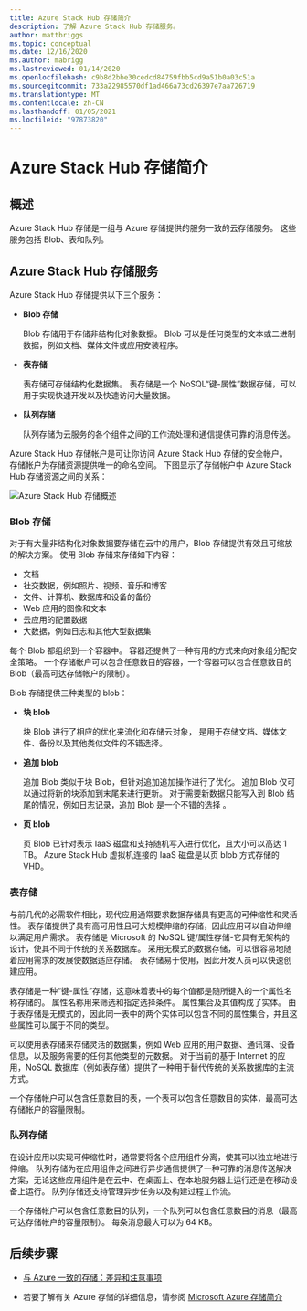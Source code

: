 ```yaml
---
title: Azure Stack Hub 存储简介
description: 了解 Azure Stack Hub 存储服务。
author: mattbriggs
ms.topic: conceptual
ms.date: 12/16/2020
ms.author: mabrigg
ms.lastreviewed: 01/14/2020
ms.openlocfilehash: c9b8d2bbe30cedcd84759fbb5cd9a51b0a03c51a
ms.sourcegitcommit: 733a22985570df1ad466a73cd26397e7aa726719
ms.translationtype: MT
ms.contentlocale: zh-CN
ms.lasthandoff: 01/05/2021
ms.locfileid: "97873820"
---
```

# <a name="introduction-to-azure-stack-hub-storage"></a>Azure Stack Hub 存储简介

## <a name="overview"></a>概述

Azure Stack Hub 存储是一组与 Azure 存储提供的服务一致的云存储服务。 这些服务包括 Blob、表和队列。

## <a name="azure-stack-hub-storage-services"></a>Azure Stack Hub 存储服务

Azure Stack Hub 存储提供以下三个服务：

- **Blob 存储**

    Blob 存储用于存储非结构化对象数据。 Blob 可以是任何类型的文本或二进制数据，例如文档、媒体文件或应用安装程序。

- **表存储**

    表存储可存储结构化数据集。 表存储是一个 NoSQL“键-属性”数据存储，可以用于实现快速开发以及快速访问大量数据。

- **队列存储**

    队列存储为云服务的各个组件之间的工作流处理和通信提供可靠的消息传送。

Azure Stack Hub 存储帐户是可让你访问 Azure Stack Hub 存储的安全帐户。 存储帐户为存储资源提供唯一的命名空间。 下图显示了存储帐户中 Azure Stack Hub 存储资源之间的关系：

![Azure Stack Hub 存储概述](media/azure-stack-storage-overview/azurestackstorageoverview.svg)

### <a name="blob-storage"></a>Blob 存储

对于有大量非结构化对象数据要存储在云中的用户，Blob 存储提供有效且可缩放的解决方案。 使用 Blob 存储来存储如下内容：

- 文档
- 社交数据，例如照片、视频、音乐和博客
- 文件、计算机、数据库和设备的备份
- Web 应用的图像和文本
- 云应用的配置数据
- 大数据，例如日志和其他大型数据集

每个 Blob 都组织到一个容器中。 容器还提供了一种有用的方式来向对象组分配安全策略。 一个存储帐户可以包含任意数目的容器，一个容器可以包含任意数目的 Blob（最高可达存储帐户的限制）。

Blob 存储提供三种类型的 blob：

- **块 blob**

    块 Blob 进行了相应的优化来流化和存储云对象， 是用于存储文档、媒体文件、备份以及其他类似文件的不错选择。

- **追加 blob**

    追加 Blob 类似于块 Blob，但针对追加追加操作进行了优化。 追加 Blob 仅可以通过将新的块添加到末尾来进行更新。 对于需要新数据只能写入到 Blob 结尾的情况，例如日志记录，追加 Blob 是一个不错的选择 。

- **页 blob**

    页 Blob 已针对表示 IaaS 磁盘和支持随机写入进行优化，且大小可以高达 1 TB。 Azure Stack Hub 虚拟机连接的 IaaS 磁盘是以页 blob 方式存储的 VHD。

### <a name="table-storage"></a>表存储

与前几代的必需软件相比，现代应用通常要求数据存储具有更高的可伸缩性和灵活性。 表存储提供了具有高可用性且可大规模伸缩的存储，因此应用可以自动伸缩以满足用户需求。 表存储是 Microsoft 的 NoSQL 键/属性存储-它具有无架构的设计，使其不同于传统的关系数据库。 采用无模式的数据存储，可以很容易地随着应用需求的发展使数据适应存储。 表存储易于使用，因此开发人员可以快速创建应用。

表存储是一种“键-属性”存储，这意味着表中的每个值都是随所键入的一个属性名称存储的。 属性名称用来筛选和指定选择条件。 属性集合及其值构成了实体。 由于表存储是无模式的，因此同一表中的两个实体可以包含不同的属性集合，并且这些属性可以属于不同的类型。

可以使用表存储来存储灵活的数据集，例如 Web 应用的用户数据、通讯簿、设备信息，以及服务需要的任何其他类型的元数据。 对于当前的基于 Internet 的应用，NoSQL 数据库（例如表存储）提供了一种用于替代传统的关系数据库的主流方式。

一个存储帐户可以包含任意数目的表，一个表可以包含任意数目的实体，最高可达存储帐户的容量限制。

### <a name="queue-storage"></a>队列存储

在设计应用以实现可伸缩性时，通常要将各个应用组件分离，使其可以独立地进行伸缩。 队列存储为在应用组件之间进行异步通信提供了一种可靠的消息传送解决方案，无论这些应用组件是在云中、在桌面上、在本地服务器上运行还是在移动设备上运行。 队列存储还支持管理异步任务以及构建过程工作流。

一个存储帐户可以包含任意数目的队列，一个队列可以包含任意数目的消息（最高可达存储帐户的容量限制）。 每条消息最大可以为 64 KB。

## <a name="next-steps"></a>后续步骤

- [与 Azure 一致的存储：差异和注意事项](azure-stack-acs-differences.md)

- 若要了解有关 Azure 存储的详细信息，请参阅 [Microsoft Azure 存储简介](/azure/storage/common/storage-introduction)
